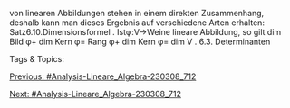 von linearen Abbildungen stehen in einem direkten Zusammenhang, deshalb kann man dieses Ergebnis
auf verschiedene Arten erhalten:
Satz6.10.Dimensionsformel . Istφ:V→Weine lineare Abbildung, so gilt
dim Bild φ+ dim Kern φ= Rang φ+ dim Kern φ= dim V .
6.3. Determinanten

   Tags & Topics:
   

[Previous: #Analysis-Lineare_Algebra-230308_712](Analysis-Lineare_Algebra-230308_712.md)

[Next: #Analysis-Lineare_Algebra-230308_712](Analysis-Lineare_Algebra-230308_712.md)